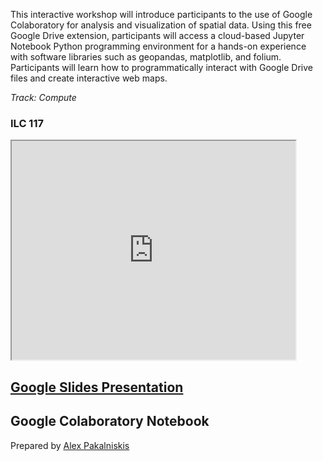This interactive workshop will introduce participants to the use of Google Colaboratory for analysis and visualization of spatial data. Using this free Google Drive extension, participants will access a cloud-based Jupyter Notebook Python programming environment for a hands-on experience with software libraries such as geopandas, matplotlib, and folium. Participants will learn how to programmatically interact with Google Drive files and create interactive web maps.

*Track: Compute*

### ILC 117


<html>
  <iframe src="https://maps.arizona.edu/room/?room=0117&bldg=0070.00"  height="350" width="90%"></iframe>
</html>


<br>

## [Google Slides Presentation](https://docs.google.com/presentation/d/1B1aVZzVwFXgPm_5k5YjAzR5E62CSidT7vU1piwKIL6o/edit?usp=sharing)

## Google Colaboratory Notebook


Prepared by [Alex Pakalniskis](https://alexpakalniskis.com)

